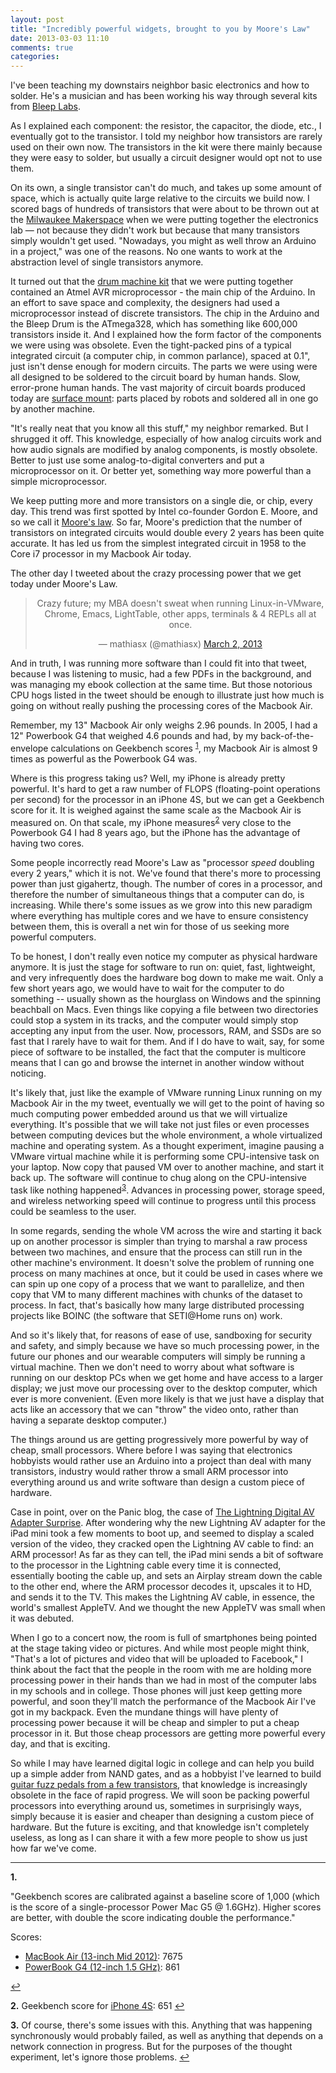 ```yaml
---
layout: post
title: "Incredibly powerful widgets, brought to you by Moore's Law"
date: 2013-03-03 11:10
comments: true
categories: 
---
```


I've been teaching my downstairs neighbor basic electronics and how to solder. He's a musician and has been working his way through several kits from [Bleep Labs](http://bleeplabs.com/).

As I explained each component: the resistor, the capacitor, the diode, etc., I eventually got to the transistor. I told my neighbor how transistors are rarely used on their own now. The transistors in the kit were there mainly because they were easy to solder, but usually a circuit designer would opt not to use them.

On its own, a single transistor can't do much, and takes up some amount of space, which is actually quite large relative to the circuits we build now. I scored bags of hundreds of transistors that were about to be thrown out at the [Milwaukee Makerspace](http://milwaukeemakerspace.org/) when we were putting together the electronics lab &mdash; not because they didn't work but because that many transistors simply wouldn't get used. "Nowadays, you might as well throw an Arduino in a project," was one of the reasons. No one wants to work at the abstraction level of single transistors anymore.

It turned out that the [drum machine kit](http://bleeplabs.com/store/bleep-drum-midi/) that we were putting together contained an Atmel AVR microprocessor - the main chip of the Arduino. In an effort to save space and complexity, the designers had used a microprocessor instead of discrete transistors. The chip in the Arduino and the Bleep Drum is the ATmega328, which has something like 600,000 transistors inside it.
And I explained how the form factor of the components we were using was obsolete. Even the tight-packed pins of a typical integrated circuit (a computer chip, in common parlance), spaced at 0.1", just isn't dense enough for modern circuits. The parts we were using were all designed to be soldered to the circuit board by human hands. Slow, error-prone human hands. The vast majority of circuit boards produced today are [surface mount](http://en.m.wikipedia.org/wiki/Surface-mount_technology): parts placed by robots and soldered all in one go by another machine. 

"It's really neat that you know all this stuff," my neighbor remarked. But I shrugged it off. This knowledge, especially of how analog circuits work and how audio signals are modified by analog components, is mostly obsolete. Better to just use some analog-to-digital converters and put a microprocessor on it. Or better yet, something way more powerful than a simple microprocessor.

We keep putting more and more transistors on a single die, or chip, every day. This trend was first spotted by Intel co-founder Gordon E. Moore, and so we call it [Moore's law](http://en.wikipedia.org/wiki/Moore's_law). So far, Moore's prediction that the number of transistors on integrated circuits would double every 2 years has been quite accurate. It has led us from the simplest integrated circuit in 1958 to the Core i7 processor in my Macbook Air today.

The other day I tweeted about the crazy processing power that we get today under Moore's Law.

<blockquote class="twitter-tweet" align="center"><p>Crazy future; my MBA doesn't sweat when running Linux-in-VMware, Chrome, Emacs, LightTable, other apps, terminals &amp; 4 REPLs all at once.</p>&mdash; mathiasx (@mathiasx) <a href="https://twitter.com/mathiasx/status/307668858985140225">March 2, 2013</a></blockquote>
<script async src="//platform.twitter.com/widgets.js" charset="utf-8"></script>

And in truth, I was running more software than I could fit into that tweet, because I was listening to music, had a few PDFs in the background, and was managing my ebook collection at the same time. But those notorious CPU hogs listed in the tweet should be enough to illustrate just how much is going on without really pushing the processing cores of the Macbook Air.

Remember, my 13" Macbook Air only weighs 2.96 pounds. In 2005, I had a 12" Powerbook G4 that weighed 4.6 pounds and had, by my back-of-the-envelope calculations on Geekbench scores <sup><a href="#geekbench-notes" name="geekbench-notes-return">1</a></sup>, my Macbook Air is almost 9 times as powerful as the Powerbook G4 was.

Where is this progress taking us? Well, my iPhone is already pretty powerful. It's hard to get a raw number of FLOPS (floating-point operations per second) for the processor in an iPhone 4S, but we can get a Geekbench score for it. It is weighed against the same scale as the Macbook Air is measured on. On that scale, my iPhone measures<sup><a href="#geekbench-iphone-notes" name="geekbench-iphone-notes-return">2</a></sup> very close to the Powerbook G4 I had 8 years ago, but the iPhone has the advantage of having two cores.

Some people incorrectly read Moore's Law as "processor *speed* doubling every 2 years," which it is not. We've found that there's more to processing power than just gigahertz, though. The number of cores in a processor, and therefore the number of simultaneous things that a computer can do, is increasing. While there's some issues as we grow into this new paradigm where everything has multiple cores and we have to ensure consistency between them, this is overall a net win for those of us seeking more powerful computers.

To be honest, I don't really even notice my computer as physical hardware anymore. It is just the stage for software to run on: quiet, fast, lightweight, and very infrequently does the hardware bog down to make me wait. Only a few short years ago, we would have to wait for the computer to do something -- usually shown as the hourglass on Windows and the spinning beachball on Macs. Even things like copying a file between two directories could stop a system in its tracks, and the computer would simply stop accepting any input from the user. Now, processors, RAM, and SSDs are so fast that I rarely have to wait for them. And if I do have to wait, say, for some piece of software to be installed, the fact that the computer is multicore means that I can go and browse the internet in another window without noticing.

It's likely that, just like the example of VMware running Linux running on my Macbook Air in the my tweet, eventually we will get to the point of having so much computing power embedded around us that we will virtualize everything. It's possible that we will take not just files or even processes between computing devices but the whole environment, a whole virtualized machine and operating system. As a thought experiment, imagine pausing a VMware virtual machine while it is performing some CPU-intensive task on your laptop. Now copy that paused VM over to another machine, and start it back up. The software will continue to chug along on the CPU-intensive task like nothing happened<sup><a href="#vm-notes" name="vm-notes-return">3</a></sup>. Advances in processing power, storage speed, and wireless networking speed will continue to progress until this process could be seamless to the user.

In some regards, sending the whole VM across the wire and starting it back up on another processor is simpler than trying to marshal a raw process between two machines, and ensure that the process can still run in the other machine's environment. It doesn't solve the problem of running one process on many machines at once, but it could be used in cases where we can spin up one copy of a process that we want to parallelize, and then copy that VM to many different machines with chunks of the dataset to process. In fact, that's basically how many large distributed processing projects like BOINC (the software that SETI@Home runs on) work.

And so it's likely that, for reasons of ease of use, sandboxing for security and safety, and simply because we have so much processing power, in the future our phones and our wearable computers will simply be running a virtual machine. Then we don't need to worry about what software is running on our desktop PCs when we get home and have access to a larger display; we just move our processing over to the desktop computer, which ever is more convenient. (Even more likely is that we just have a display that acts like an accessory that we can "throw" the video onto, rather than having a separate desktop computer.)

The things around us are getting progressively more powerful by way of cheap, small processors. Where before I was saying that electronics hobbyists would rather use an Arduino into a project than deal with many transistors, industry would rather throw a small ARM processor into everything around us and write software than design a custom piece of hardware.

Case in point, over on the Panic blog, the case of [The Lightning Digital AV Adapter Surprise](http://www.panic.com/blog/2013/03/the-lightning-digital-av-adapter-surprise/). After wondering why the new Lightning AV adapter for the iPad mini took a few moments to boot up, and seemed to display a scaled version of the video, they cracked open the Lightning AV cable to find: an ARM processor! As far as they can tell, the iPad mini sends a bit of software to the processor in the Lightning cable every time it is connected, essentially booting the cable up, and sets an Airplay stream down the cable to the other end, where the ARM processor decodes it, upscales it to HD, and sends it to the TV. This makes the Lightning AV cable, in essence, the world's smallest AppleTV. And we thought the new AppleTV was small when it was debuted.

When I go to a concert now, the room is full of smartphones being pointed at the stage taking video or pictures. And while most people might think, "That's a lot of pictures and video that will be uploaded to Facebook," I think about the fact that the people in the room with me are holding more processing power in their hands than we had in most of the computer labs in my schools and in college. Those phones will just keep getting more powerful, and soon they'll match the performance of the Macbook Air I've got in my backpack. Even the mundane things will have plenty of processing power because it will be cheap and simpler to put a cheap processor in it. But those cheap processors are getting more powerful every day, and that is exciting.

So while I may have learned digital logic in college and can help you build up a simple adder from NAND gates, and as a hobbyist I've learned to build [guitar fuzz pedals from a few transistors](http://www.geofex.com/article_folders/fuzzface/fffram.htm), that knowledge is increasingly obsolete in the face of rapid progress. We will soon be packing powerful processors into everything around us, sometimes in surprisingly ways, simply because it is easier and cheaper than designing a custom piece of hardware. But the future is exciting, and that knowledge isn't completely useless, as long as I can share it with a few more people to show us just how far we've come.

---

<a name="geekbench-notes"></a>

**1.** 

"Geekbench scores are calibrated against a baseline score of 1,000 (which is the score of a single-processor Power Mac G5 @ 1.6GHz). Higher scores are better, with double the score indicating double the performance."

Scores: 

* [MacBook Air (13-inch Mid 2012)](http://browser.primatelabs.com/geekbench2/1713385): 7675
* [PowerBook G4 (12-inch 1.5 GHz)](http://browser.primatelabs.com/geekbench2/1545796): 861

<a href="#geekbench-notes-return">&#8617;</a>

<a name="geekbench-iphone-notes"></a>
**2.** Geekbench score for [iPhone 4S](http://browser.primatelabs.com/ios-benchmarks): 651 <a href="#geekbench-iphone-notes-return">&#8617;</a>

<a name="vm-notes"></a>
**3.** Of course, there's some issues with this. Anything that was happening synchronously would probably failed, as well as anything that depends on a network connection in progress. But for the purposes of the thought experiment, let's ignore those problems. <a href="#vm-notes-return">&#8617;</a>
